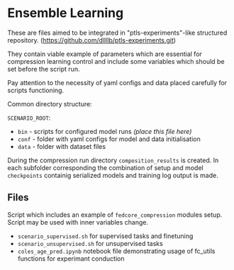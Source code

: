 # Ensemble Learning
These are files aimed to be integrated in "ptls-experiments"-like structured repository.
(https://github.com/dllllb/ptls-experiments.git)

They contain viable example of parameters which are essential for compression learning control and include some variables which should be set before the script run.

Pay attention to the necessity of yaml configs and data placed carefully for scripts functioning.

Common directory structure:

`SCENARIO_ROOT`:
- `bin` - scripts for configured model runs *(place this file here)*
- `conf` - folder with yaml configs for model and data initialisation
- `data` - folder with dataset files

During the compression run directory `composition_results` is created. In each subfolder corresponding the combination of setup and model `checkpoints` containig serialized models and training log output is made.

## Files
Script which includes an example of `fedcore_compression` modules setup. Script may be used with inner variables change.
* `scenario_supervised.sh` for supervised tasks and finetuning
* `scenario_unsupervised.sh` for unsupervised tasks
* `coles_age_pred.ipynb` notebook file demonstrating usage of fc_utils functions for experimant conduction